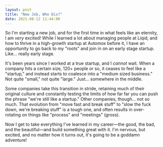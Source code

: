 ```yaml
---
layout: post
title: "New Job, Who Dis?"
date: 2021-08-12 11:44:00
---
```

So I'm starting a new job, and for the first time in what feels like an eternity, I am _very_ excited! While I learned a lot about managing people at Liqid, and how to thrive in a high-growth startup at Automox before it, I have an opportunity to go back to my "roots" and join in on an early stage startup. Like... really early stage.

It's been years since I worked at a true startup, and I _cannot_ wait. When a company hits a certain size, 120+ people or so, it ceases to feel like a "startup," and instead starts to coalesce into a "medium sized business." Not quite "small," not quite "large." Just... somewhere in the middle.

Some companies take this transition in stride, retaining much of their original culture and constantly testing the limits of how far far you can push the phrase "we're still like a startup." Other companies, though... not so much. That evolution from "move fast and break stuff" to "slow the fuck down, we're breaking stuff" is a tough one, and often results in over-rotating on things like "process" and "meetings" (gross).

Now I get to take everything I've learned in my career—the good, the bad, and the beautiful—and build something great with it. I'm nervous, but excited, and no matter how it turns out, it's going to be a goddamn adventure!